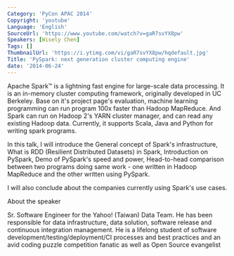 ```yaml
---
Category: 'PyCon APAC 2014'
Copyright: 'youtube'
Language: 'English'
SourceUrl: 'https://www.youtube.com/watch?v=gaR7svYX8pw'
Speakers: [Wisely Chen]
Tags: []
ThumbnailUrl: 'https://i.ytimg.com/vi/gaR7svYX8pw/hqdefault.jpg'
Title: 'PySpark: next generation cluster computing engine'
date: '2014-06-24'
---
```

Apache Spark™ is a lightning fast engine for large-scale data processing. It is an in-memory cluster computing framework, originally developed in UC Berkeley. Base on it's project page's evaluation, machine learning programming can run program 100x faster than Hadoop MapReduce. And Spark can run on Hadoop 2's YARN cluster manager, and can read any existing Hadoop data. Currently, it supports Scala, Java and Python for writing spark programs. 

In this talk, I will introduce the General concept of Spark's infrastructure, What is RDD (Resilient Distributed Datasets) in Spark, Introduction on PySpark, Demo of PySpark's speed and power, Head-to-head comparison between two programs doing same work - one written in Hadoop MapReduce and the other written using PySpark.

I will also conclude about the companies currently using Spark's use cases.


About the speaker

Sr. Software Engineer for the Yahoo! (Taiwan) Data Team. He has been responsible for data infrastructure, data solution, software release and continuous integration management. He is a lifelong student of software development/testing/deployment/CI processes and best practices and an avid coding puzzle competition fanatic as well as Open Source evangelist

